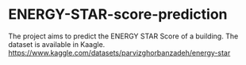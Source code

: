 # ENERGY-STAR-score-prediction
The project aims to predict the ENERGY STAR Score of a building.
The dataset is available in Kaagle. https://www.kaggle.com/datasets/parvizghorbanzadeh/energy-star


